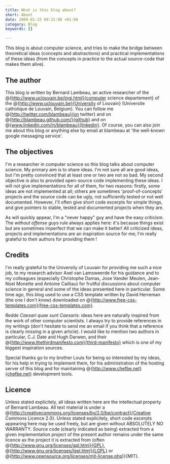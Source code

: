 ```yaml
--- 
title: What is this blog about?
short: About
date: 2009-01-15 09:31:00 +01:00
category: Blog
keywords: []

---
```

This blog is about computer science, and tries to make the bridge between theoretical ideas (concepts and abstractions) and practical implementations of these ideas (from the concepts in practice to the actual source-code that makes them alive).

## The author

This blog is written by Bernard Lambeau, an active researcher of the @{http://www.uclouvain.be/ingi.html}{computer science departement} of the @{http://www.uclouvain.be}{University of Louvain} (Universite catholique de Louvain, Belgium). You can follow me @{http://twitter.com/blambeau}{on twitter} and on @{http://blambeau.github.com/}{github} and on @{www.linkedin.com/in/blambeau}{linkedin}. Of course, you can also join me about this blog or anything else by email at blambeau at 'the well-known google messaging service'.

## The objectives

I'm a researcher in computer science so this blog talks about computer science. My primary aim is to share ideas. I'm not sure all are good ideas, but I'm pretty convinced that at least one or two are not so bad. My second objective is also to provided open-source code implementing these ideas. I will not give implementations for all of them, for two reasons: firstly, some ideas are not implemented at all; others are sometimes 'proof-of-concepts' projects and the source code can be ugly, not sufficiently tested or not well documented. However, I'll often give short code excerpts for simple things, and give pointers to stable, tested and documented projects when they are.

As will quickly appear, I'm a "never happy" guy and have the easy criticism. The <em>without offense guys</em> rule always applies here: it's because things exist but are sometimes imperfect that we can make it better! All criticized ideas, projects and implementations are an inspiration source for me; I'm really grateful to their authors for providing them !

## Credits

I'm really grateful to the University of Louvain for providing me such a nice job, to my research advisor Axel van Lamsweerde for his guidance and to my colleagues (especially Christophe Damas, Jose Vander Meulen, Jean-Noel Monette and Antoine Cailliau) for fruitful discussions about computer science in general and some of the ideas presented here in particular. Some time ago, this blog used to use a CSS template written by David Herreman (the one I don't know) downloaded on @{http://www.free-css-templates.com}{free-css-templates.com}.

<em>Redde Caesari quae sunt Caesaris</em>: ideas here are naturally inspired from the work of other computer scientists. I always try to provide references in my writings (don't hesitate to send me an email if you think that a reference is clearly missing in a given article). I would like to mention two authors in particular, C.J. Date and Hugh Darwen, and their @{http://www.thethirdmanifesto.com}{third-manifesto} which is one of my biggest inspiration sources.

Special thanks go to my brother Louis for being so interested by my ideas, for his help in trying to implement them, for his administration of the hosting server of this blog and for maintaining @{http://www.chefbe.net}{chefbe.net} development tools.

## Licence

Unless stated explicitely, all ideas written here are the intellectual property of Bernard Lambeau. All text material is under a @{http://creativecommons.org/licenses/by/2.0/be/contract}{Creative Commons Licence 2.0}. Unless stated explicitely, short code excerpts appearing here may be used freely, but are given without ABSOLUTELY NO WARRANTY. Source code (clearly indicated as being) extracted from a given implementation project of the present author remains under the same licence as the project it is extracted from (often @{http://www.gnu.org/licenses/gpl.html}{GPL}, @{http://www.gnu.org/licenses/lgpl.html}{LGPL} or @{http://www.opensource.org/licenses/mit-license.php)}{MIT}. 